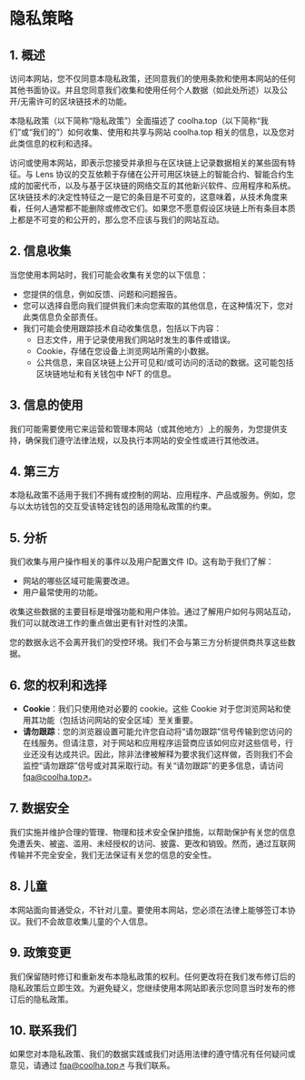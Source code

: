 # 隐私策略

## 1. 概述
访问本网站，您不仅同意本隐私政策，还同意我们的使用条款和使用本网站的任何其他书面协议。并且您同意我们收集和使用任何个人数据（如此处所述）以及公开/无需许可的区块链技术的功能。

本隐私政策（以下简称“隐私政策”）全面描述了 coolha.top（以下简称“我们”或“我们的”）如何收集、使用和共享与网站 coolha.top 相关的信息，以及您对此类信息的权利和选择。

访问或使用本网站，即表示您接受并承担与在区块链上记录数据相关的某些固有特征。与 Lens 协议的交互依赖于存储在公开可用区块链上的智能合约、智能合约生成的加密代币，以及与基于区块链的网络交互的其他新兴软件、应用程序和系统。区块链技术的决定性特征之一是它的条目是不可变的，这意味着，从技术角度来看，任何人通常都不能删除或修改它们。如果您不愿意假设区块链上所有条目本质上都是不可变的和公开的，那么您不应该与我们的网站互动。

## 2. 信息收集
当您使用本网站时，我们可能会收集有关您的以下信息：
- 您提供的信息，例如反馈、问题和问题报告。
- 您可以选择自愿向我们提供我们未向您索取的其他信息，在这种情况下，您对此类信息负全部责任。
- 我们可能会使用跟踪技术自动收集信息，包括以下内容：
    - 日志文件，用于记录使用我们网站时发生的事件或错误。
    - Cookie，存储在您设备上浏览网站所需的小数据。
    - 公共信息，来自区块链上公开可见和/或可访问的活动的数据。这可能包括区块链地址和有关钱包中 NFT 的信息。

## 3. 信息的使用
我们可能需要使用它来运营和管理本网站（或其他地方）上的服务，为您提供支持，确保我们遵守法律法规，以及执行本网站的安全性或进行其他改进。

## 4. 第三方
本隐私政策不适用于我们不拥有或控制的网站、应用程序、产品或服务。例如，您与以太坊钱包的交互受该特定钱包的适用隐私政策的约束。

## 5. 分析
我们收集与用户操作相关的事件以及用户配置文件 ID。这有助于我们了解：
- 网站的哪些区域可能需要改进。
- 用户最常使用的功能。

收集这些数据的主要目标是增强功能和用户体验。通过了解用户如何与网站互动，我们可以就改进工作的重点做出更有针对性的决策。

您的数据永远不会离开我们的受控环境。我们不会与第三方分析提供商共享这些数据。

## 6. 您的权利和选择
- **Cookie**：我们只使用绝对必要的 cookie。这些 Cookie 对于您浏览网站和使用其功能（包括访问网站的安全区域）至关重要。
- **请勿跟踪**：您的浏览器设置可能允许您自动将“请勿跟踪”信号传输到您访问的在线服务。但请注意，对于网站和应用程序运营商应该如何应对这些信号，行业还没有达成共识。因此，除非法律被解释为要求我们这样做，否则我们不会监控“请勿跟踪”信号或对其采取行动。有关“请勿跟踪”的更多信息，请访问 [fqa@coolha.top↗](https://callhanet.feishu.cn/share/base/form/shrcnnepq09zTddWuJJFJVWFMBe "target=_blank")。

## 7. 数据安全
我们实施并维护合理的管理、物理和技术安全保护措施，以帮助保护有关您的信息免遭丢失、被盗、滥用、未经授权的访问、披露、更改和销毁。然而，通过互联网传输并不完全安全，我们无法保证有关您的信息的安全性。

## 8. 儿童
本网站面向普通受众，不针对儿童。要使用本网站，您必须在法律上能够签订本协议。我们不会故意收集儿童的个人信息。

## 9. 政策变更
我们保留随时修订和重新发布本隐私政策的权利。任何更改将在我们发布修订后的隐私政策后立即生效。为避免疑义，您继续使用本网站即表示您同意当时发布的修订后的隐私政策。

## 10. 联系我们
如果您对本隐私政策、我们的数据实践或我们对适用法律的遵守情况有任何疑问或意见，请通过 [fqa@coolha.top↗](https://callhanet.feishu.cn/share/base/form/shrcnnepq09zTddWuJJFJVWFMBe "target=_blank") 与我们联系。